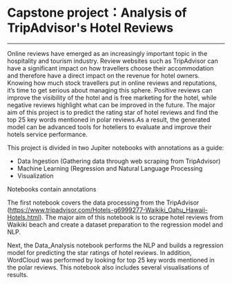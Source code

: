 # Capstone project：Analysis of TripAdvisor's Hotel Reviews
***
Online reviews have emerged as an increasingly important topic in the hospitality and tourism industry. Review websites such as TripAdvisor can have a significant impact on how travellers choose their accommodation and therefore have a direct impact on the revenue for hotel owners. Knowing how much stock travellers put in online reviews and reputations, it’s time to get serious about managing this sphere. Positive reviews can improve the visibility of the hotel and is free marketing for the hotel, while negative reviews highlight what can be improved in the future. The major aim of this project is to predict the rating star of hotel reviews and find the top 25 key words mentioned in polar reviews.As a result, the generated model can be advanced tools for hoteliers to evaluate and improve their hotels service performance.

This project is divided in two Jupiter notebooks with annotations as a guide:
* Data Ingestion (Gathering data through web scraping from TripAdvisor)
* Machine Learning (Regression and Natural Language Processing
* Visualization

Notebooks contain annotations

The first notebook covers the data processing from the TripAdvisor (https://www.tripadvisor.com/Hotels-g6999277-Waikiki_Oahu_Hawaii-Hotels.html). The major aim of this notebook is to scrape hotel reviews from Waikiki beach and create a dataset preparation to the regression model and NLP. 

Next, the Data_Analysis notebook performs the NLP and builds a regression model for predicting the star ratings of hotel reviews. In addition, WordCloud was performed by looking for top 25 key words mentioned in the polar reviews. This notebook also includes several visualisations of results. 



